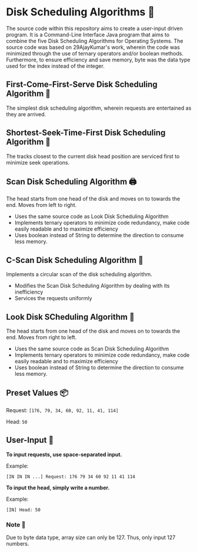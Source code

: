 # Disk Scheduling Algorithms 💽
The source code within this repository aims to create a user-input driven program. It is a Command-Line Interface Java program that aims to combine the five Disk Scheduling Algorithms for Operating Systems. The source code was based on 29AjayKumar's work, wherein the code was minimized through the use of ternary operators and/or boolean methods. Furthermore, to ensure efficiency and save memory, byte was the data type used for the index instead of the integer.

## First-Come-First-Serve Disk Scheduling Algorithm 🥇
The simplest disk scheduling algorithm, wherein requests are entertained as they are arrived.

## Shortest-Seek-Time-First  Disk Scheduling Algorithm 📏
The tracks closest to the current disk head position are serviced first to minimize seek operations.

## Scan Disk Scheduling Algorithm 🖨
The head starts from one head of the disk and moves on to towards the end. Moves from left to right.
- Uses the same source code as Look Disk Scheduling Algorithm
- Implements ternary operators to minimize code redundancy, make code easily readable and to maximize efficiency
- Uses boolean instead of String to determine the direction to consume less memory.

## C-Scan Disk Scheduling Algorithm 🔘
Implements a circular scan of the disk scheduling algorithm.
- Modifies the Scan Disk Scheduling Algorithm by dealing with its inefficiency
- Services the requests uniformly

## Look Disk SCheduling Algorithm 👀
The head starts from one head of the disk and moves on to towards the end. Moves from right to left.
- Uses the same source code as Scan Disk Scheduling Algorithm
- Implements ternary operators to minimize code redundancy, make code easily readable and to maximize efficiency
- Uses boolean instead of String to determine the direction to consume less memory.

## Preset Values 📦
Request: `[176, 79, 34, 60, 92, 11, 41, 114]`

Head: `50`

## User-Input 👤
**To input requests, use space-separated input.**

Example:
```
[IN IN IN ...] Request: 176 79 34 60 92 11 41 114
```

**To input the head, simply write a number.**

Example:

```
[IN] Head: 50
```

### Note 📝
Due to byte data type, array size can only be 127. Thus, only input 127 numbers.